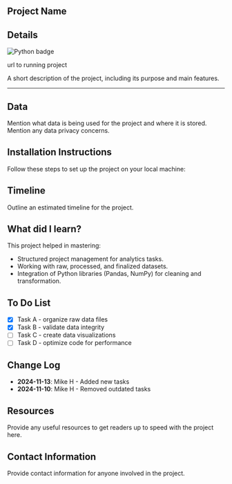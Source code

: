## Project Name

## Details

![Python badge](https://img.shields.io/badge/Python-3776AB?style=for-the-badge&logo=python&logoColor=white)

url to running project

A short description of the project, including its purpose and main features.

---

## Data

Mention what data is being used for the project and where it is stored. Mention any data privacy concerns.

## Installation Instructions

Follow these steps to set up the project on your local machine:

## Timeline

Outline an estimated timeline for the project.

## What did I learn?

This project helped in mastering:

- Structured project management for analytics tasks.
- Working with raw, processed, and finalized datasets.
- Integration of Python libraries (Pandas, NumPy) for cleaning and transformation.

## To Do List

- [x] Task A - organize raw data files
- [x] Task B - validate data integrity
- [ ] Task C - create data visualizations
- [ ] Task D - optimize code for performance

## Change Log

- **2024-11-13**: Mike H - Added new tasks
- **2024-11-10**: Mike H - Removed outdated tasks

## Resources

Provide any useful resources to get readers up to speed with the project here.

## Contact Information

Provide contact information for anyone involved in the project.
